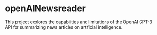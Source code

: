 # openAINewsreader
This project explores the capabilities and limitations of the OpenAI GPT-3 API for summarizing news articles on artificial intelligence.
